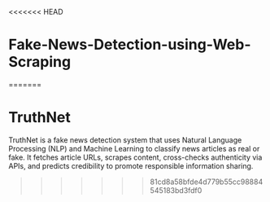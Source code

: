 <<<<<<< HEAD

# Fake-News-Detection-using-Web-Scraping

=======

# TruthNet

TruthNet is a fake news detection system that uses Natural Language Processing (NLP) and Machine Learning to classify news articles as real or fake. It fetches article URLs, scrapes content, cross-checks authenticity via APIs, and predicts credibility to promote responsible information sharing.

> > > > > > > 81cd8a58bfde4d779b55cc98884545183bd3fdf0
